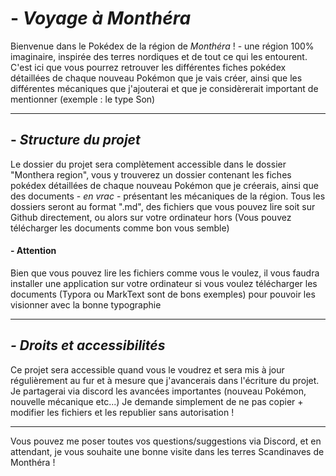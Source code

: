 # - *Voyage à Monthéra*

Bienvenue dans le Pokédex de la région de *Monthéra* ! - une région 100% imaginaire, inspirée des terres nordiques et de tout ce qui les entourent.
C'est ici que vous pourrez retrouver les différentes fiches pokédex détaillées de chaque nouveau Pokémon que je vais créer, ainsi que les différentes mécaniques que j'ajouterai et que je considèrerait important de mentionner (exemple : le type Son)

---

## - *Structure du projet*

Le dossier du projet sera complètement accessible dans le dossier "Monthera region", vous y trouverez un dossier contenant les fiches pokédex détaillées de chaque nouveau Pokémon que je créerais, ainsi que des documents - *en vrac* - présentant les mécaniques de la région.
Tous les dossiers seront au format ".md", des fichiers que vous pouvez lire soit sur Github directement, ou alors sur votre ordinateur hors (Vous pouvez télécharger les documents comme bon vous semble)
#### **- Attention**
Bien que vous pouvez lire les fichiers comme vous le voulez, il vous faudra installer une application sur votre ordinateur si vous voulez télécharger les documents (Typora ou MarkText sont de bons exemples) pour pouvoir les visionner avec la bonne typographie

---

## *- Droits et accessibilités*

Ce projet sera accessible quand vous le voudrez et sera mis à jour régulièrement au fur et à mesure que j'avancerais dans l'écriture du projet. Je partagerai via discord les avancées importantes (nouveau Pokémon, nouvelle mécanique etc...)
Je demande simplement de ne pas copier + modifier les fichiers et les republier sans autorisation !

--- 

Vous pouvez me poser toutes vos questions/suggestions via Discord, et en attendant, je vous souhaite une bonne visite dans les terres Scandinaves de Monthéra !

